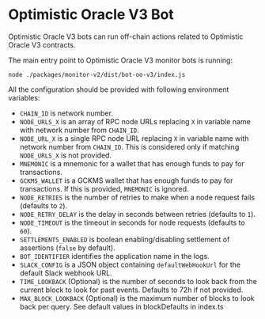 # Optimistic Oracle V3 Bot

Optimistic Oracle V3 bots can run off-chain actions related to Optimistic Oracle V3 contracts.

The main entry point to Optimistic Oracle V3 monitor bots is running:

```
node ./packages/monitor-v2/dist/bot-oo-v3/index.js
```

All the configuration should be provided with following environment variables:

- `CHAIN_ID` is network number.
- `NODE_URLS_X` is an array of RPC node URLs replacing `X` in variable name with network number from `CHAIN_ID`.
- `NODE_URL_X` is a single RPC node URL replacing `X` in variable name with network number from `CHAIN_ID`. This is
  considered only if matching `NODE_URLS_X` is not provided.
- `MNEMONIC` is a mnemonic for a wallet that has enough funds to pay for transactions.
- `GCKMS_WALLET` is a GCKMS wallet that has enough funds to pay for transactions. If this is provided, `MNEMONIC` is ignored.
- `NODE_RETRIES` is the number of retries to make when a node request fails (defaults to `2`).
- `NODE_RETRY_DELAY` is the delay in seconds between retries (defaults to `1`).
- `NODE_TIMEOUT` is the timeout in seconds for node requests (defaults to `60`).
- `SETTLEMENTS_ENABLED` is boolean enabling/disabling settlement of assertions (`false` by default).
- `BOT_IDENTIFIER` identifies the application name in the logs.
- `SLACK_CONFIG` is a JSON object containing `defaultWebHookUrl` for the default Slack webhook URL.
- `TIME_LOOKBACK` (Optional) is the number of seconds to look back from the current block to look for past events.
  Defaults to 72h if not provided.
- `MAX_BLOCK_LOOKBACK` (Optional) is the maximum number of blocks to look back per query.
  See default values in blockDefaults in index.ts
